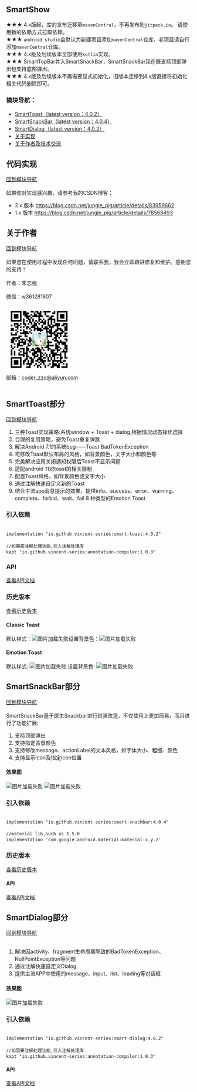 ## SmartShow
★★★ 4.x版起，库的发布迁移至`mavenCentral`，不再发布到`jitpack.io`。 请使用新的依赖方式拉取依赖。<br/>
★★★ `android studio`会默认为新建项目添加`mavenCentral`仓库，老项目请自行添加`mavenCentral`仓库。<br/>
★★★ 4.x版及后续版本全部使用`kotlin`实现。<br/>
★★★ SmartTopBar并入SmartSnackBar，SmartSnackBar现在既支持顶部弹出也支持底部弹出。<br/>
★★★ 4.x版及后续版本不再需要显式初始化，旧版本迁移到4.x版直接将初始化相关代码删除即可。
### 模块导航：

* [SmartToast（latest version：4.0.2）](#SmartToast部分)
* [SmartSnackBar（latest version：4.0.4）](#SmartSnackBar部分)
* [SmartDialog（latest version：4.0.2）](#SmartDialog部分)
* [关于实现](#代码实现)
* [关于作者及技术交流](#关于作者)

## 代码实现

[回到模块导航](#模块导航)<br/><br/>
如果你对实现感兴趣，请参考我的CSDN博客：

* 2.x 版本 https://blog.csdn.net/jungle_pig/article/details/83959662
* 1.x 版本 https://blog.csdn.net/jungle_pig/article/details/78568493<br/>

## 关于作者

[回到模块导航](#模块导航)<br/><br/>
如果您在使用过程中发现任何问题，请联系我，我会立即跟进修复和维护。感谢您的支持！<br/><br/>
作者：朱志强<br/><br/>
微信：w361281607<br/><br/>
<img src="images/wx_2d.jpeg" width="180" height="180"/><br/>
邮箱：coder_zzq@aliyun.com<br/><br/>

## SmartToast部分

[回到模块导航](#模块导航)

1. 三种Toast实现策略:系统window + Toast + dialog,根据情况动态择优选择
2. 合理的复用策略，避免Toast重复弹跳
3. 解决Android 7.1的系统bug——Toast BadTokenException
4. 可修改Toast默认布局的风格，如背景颜色，文字大小和颜色等
5. 完美解决应用关闭通知权限后Toast不显示问题
6. 适配android 11对toast的相关限制
7. 配置Toast风格，如背景颜色或文字大小
8. 通过注解快速自定义新的Toast
8. 结合主流app消息提示的效果，提供info、success、error、warning、complete、forbid、wait、fail 8 种类型的Emotion Toast

### 引入依赖

<pre><code>
implementation "io.github.vincent-series:smart-toast:4.0.2"

//如需要注解处理功能,引入注解处理库
kapt "io.github.vincent-series:annotation-compiler:1.0.3"
</code></pre>

### API

[查看API文档](https://github.com/vincent-series/smart-show/tree/master/smart-toast)

### 历史版本
[查看历史版本](https://github.com/vincent-series/smart-show/wiki/SmartToast%E5%8E%86%E5%8F%B2%E7%89%88%E6%9C%AC)

#### Classic Toast

默认样式：![图片加载失败](images/toast_normal.gif)设置背景色：![图片加载失败](images/toast_color.gif)

#### Emotion Toast

默认样式: ![图片加载失败](images/type_toast_normal.gif) 设置背景色: ![图片加载失败](images/type_toast_color.gif)

## SmartSnackBar部分

[回到模块导航](#模块导航)<br/><br/>
SmartSnackBar基于原生Snackbar进行封装改造，不仅使用上更加简易，而且进行了功能扩展:

1. 支持顶部弹出
2. 支持指定背景颜色
3. 支持修改message、actionLabel的文本风格，如字体大小、粗细、颜色
4. 支持显示icon及指定icon位置

#### 效果图

![图片加载失败](images/topbar_normal.gif) ![图片加载失败](images/snackbar_color.gif)

### 引入依赖

<pre><code>
implementation "io.github.vincent-series:smart-snackbar:4.0.4"

//material lib,such as 1.5.0
implementation 'com.google.android.material:material:x.y.z'
</code></pre>

### 历史版本

[查看历史版本](https://github.com/vincent-series/smart-show/wiki/SmartSnackBar%E5%8E%86%E5%8F%B2%E7%89%88%E6%9C%AC)

#### API

[查看API文档](https://github.com/vincent-series/smart-show/tree/master/smart-snackbar)

## SmartDialog部分

[回到模块导航](#模块导航)<br/><br/>

1. 解决因activity、fragment生命周期导致的BadTokenException、NullPointException等问题
2. 通过注解快速自定义Dialog
3. 提供主流APP中使用的message、input、list、loading等对话框<br/>

#### 效果图

![图片加载失败](images/dialog.gif)

### 引入依赖

<pre><code>
implementation "io.github.vincent-series:smart-dialog:4.0.2"

//如需要注解处理功能,引入注解处理库
kapt "io.github.vincent-series:annotation-compiler:1.0.3"
</code></pre>

#### API

[查看API文档]()




